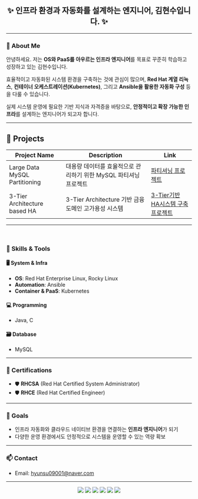<h2 align="center">✨ 인프라 환경과 자동화를 설계하는 엔지니어, 김현수입니다. ✨</h2>

---

### 👋 About Me
안녕하세요. 저는 **OS와 PaaS를 아우르는 인프라 엔지니어**를 목표로 꾸준히 학습하고 성장하고 있는 김현수입니다.

효율적이고 자동화된 시스템 환경을 구축하는 것에 관심이 많으며, **Red Hat 계열 리눅스**, **컨테이너 오케스트레이션(Kubernetes)**, 그리고 **Ansible을 활용한 자동화 구성** 등을 다룰 수 있습니다.  

실제 시스템 운영에 필요한 기반 지식과 자격증을 바탕으로, **안정적이고 확장 가능한 인프라**를 설계하는 엔지니어가 되고자 합니다.

---

## 🚀 Projects

| Project Name | Description | Link |
|--------------|-------------|------|
| Large Data MySQL Partitioning | 대용량 데이터를 효율적으로 관리하기 위한 MySQL 파티셔닝 프로젝트 | [파티셔닝 프로젝트](https://github.com/shin-kibeom/large-data-mysql-partitioning) |
| 3-Tier Architecture based HA | 3-Tier Architecture 기반 금융 도메인 고가용성 시스템 | [3-Tier기반 HA시스템 구축 프로젝트](https://github.com/shin-kibeom/large-data-mysql-partitioning) |
---
<br>


### 🧰 Skills & Tools

#### 🖥️ System & Infra
- **OS**: Red Hat Enterprise Linux, Rocky Linux
- **Automation**: Ansible
- **Container & PaaS**: Kubernetes

#### 💻 Programming
- Java, C

#### 🗃️ Database
- MySQL

---

### 📜 Certifications
- 🛡️ **RHCSA** (Red Hat Certified System Administrator)  
- 🛡️ **RHCE** (Red Hat Certified Engineer)

---

### 🎯 Goals
- 인프라 자동화와 클라우드 네이티브 환경을 연결하는 **인프라 엔지니어**가 되기
- 다양한 운영 환경에서도 안정적으로 시스템을 운영할 수 있는 역량 확보

---

### 📫 Contact
- Email: hyunsu09001@naver.com
  

---



<p align="center">


<img src="https://img.shields.io/badge/Ansible-EE0000?sytle=for-the-badge&logo=Ansible&logoColor=Green"> 
<img src="https://img.shields.io/badge/Kubernetes-326CE5?sytle=for-the-badge&logo=Kubernetes&logoColor=BLUE">
 <img src="https://img.shields.io/badge/java-007396?style=for-the-badge&logo=java&logoColor=white">
   <img src="https://img.shields.io/badge/python-3776AB?style=for-the-badge&logo=python&logoColor=white">
   <img src="https://img.shields.io/badge/mysql-4479A1?style=for-the-badge&logo=mysql&logoColor=white">
 
   <img src="https://img.shields.io/badge/C-A8B9CC?style=for-the-badge&logo=&logoColor=black">
  </p> 
   </div>
